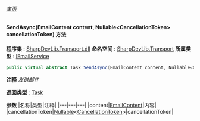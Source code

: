 ###### [主页](./Index.md "主页")
#### SendAsync(EmailContent content, Nullable\<CancellationToken\> cancellationToken) 方法
**程序集** : [SharpDevLib.Transport.dll](./SharpDevLib.Transport.assembly.md "SharpDevLib.Transport.dll")
**命名空间** : [SharpDevLib.Transport](./SharpDevLib.Transport.namespace.md "SharpDevLib.Transport")
**所属类型** : [IEmailService](./SharpDevLib.Transport.IEmailService.md "IEmailService")
``` csharp
public virtual abstract Task SendAsync(EmailContent content, Nullable<CancellationToken> cancellationToken)
```
**注释**
*发送邮件*

**返回类型** : [Task](https://learn.microsoft.com/en-us/dotnet/api/system.threading.tasks.task "Task")

**参数**
|名称|类型|注释|
|---|---|---|
|content|[EmailContent](./SharpDevLib.Transport.EmailContent.md "EmailContent")|内容|
|cancellationToken|[Nullable](https://learn.microsoft.com/en-us/dotnet/api/system.nullable-1 "Nullable")\<[CancellationToken](https://learn.microsoft.com/en-us/dotnet/api/system.threading.cancellationtoken "CancellationToken")\>|cancellationToken|

